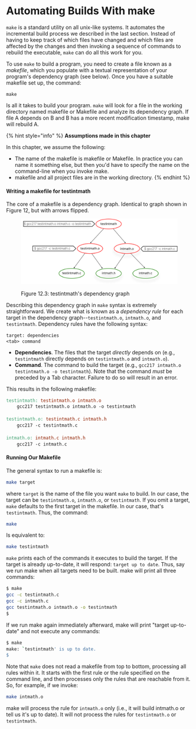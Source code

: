 # Automating Builds With make

`make` is a standard utility on all unix-like systems. It automates the incremental build process we described in the last section. Instead of having to keep track of which files have changed and which files are affected by the changes and then invoking a sequence of commands to rebuild the executable, `make` can do all this work for you.&#x20;

To use `make` to build a program, you need to create a file known as a _makefile_, which you populate with a textual representation of your program's dependency graph (see below). Once you have a suitable makefile set up, the command:

```
make
```

Is all it takes to build your program. `make` will look for a file in the working directory named makefile or Makefile and analyze its dependency graph. If file A depends on B and B has a more recent modification timestamp, make will rebuild A.&#x20;

{% hint style="info" %}
**Assumptions made in this chapter**

In this chapter, we assume the following:

* The name of the makefile is makefile or Makefile. In practice you can name it something else, but then you'd have to specify the name on the command-line when you invoke make.
* makefile and all project files are in the working directory.&#x20;
{% endhint %}

#### Writing a makefile for testintmath

The core of a makefile is a dependency graph. Identical to graph shown in Figure 12, but with arrows flipped.&#x20;



<figure><img src="../.gitbook/assets/Group 125 (1).png" alt="" width="563"><figcaption><p>Figure 12.3: testintmath's dependency graph</p></figcaption></figure>

Describing this dependency graph in `make` syntax is extremely straightforward. We create what is known as a _dependency rule_ for each target in the dependency graph--`testintmath.o`, `intmath.o`, and `testintmath`. Dependency rules have the following syntax:

```
target: dependencies
<tab> command
```

* **Dependencies**. The files that the target _directly_ depends on (e.g., `testintmath` directly depends on `testintmath.o` and `intmath.o`).
* **Command**. The command to build the target (e.g., `gcc217 intmath.o testintmath.o -o testintmath`). Note that the command _must_ be preceded by a Tab character. Failure to do so will result in an error.

This results in the following makefile:

```makefile
testintmath: testintmath.o intmath.o
    gcc217 testintmath.o intmath.o -o testintmath

testintmath.o: testintmath.c intmath.h
    gcc217 -c testintmath.c

intmath.o: intmath.c intmath.h
    gcc217 -c intmath.c
```

#### Running Our Makefile

The general syntax to run a makefile is:

```bash
make target
```

where `target` is the name of the file you want `make` to build. In our case, the target can be `testintmath.o`, `intmath.o`, or `testintmath`. If you omit a target, `make` defaults to the first target in the makefile. In our case, that's `testintmath`. Thus, the command:

```bash
make
```

Is equivalent to:

```bash
make testintmath
```

`make` prints each of the commands it executes to build the target. If the target is already up-to-date, it will respond: `target up to date`. Thus, say we run make when all targets need to be built. make will print all three commands:

```bash
$ make
gcc -c testintmath.c
gcc -c intmath.c
gcc testintmath.o intmath.o -o testintmath
$
```

If we run make again immediately afterward, make will print "target up-to-date" and not execute any commands:

```bash
$ make
make: `testintmath' is up to date.
$
```

Note that `make` does not read a makefile from top to bottom, processing all rules within it. It starts with the first rule or the rule specified on the command line, and then processes only the rules that are reachable from it. So, for example, if we invoke:

```bash
make intmath.o
```

make will process the rule for `intmath.o` only (i.e., it will build intmath.o or tell us it's up to date). It will not process the rules for `testintmath.o` or `testintmath`.
